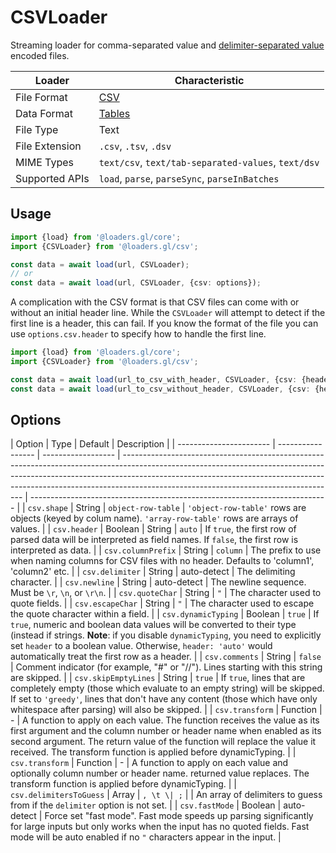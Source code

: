 # CSVLoader

Streaming loader for comma-separated value and [delimiter-separated value](https://en.wikipedia.org/wiki/Delimiter-separated_values) encoded files.

| Loader         | Characteristic                                      |
| -------------- | --------------------------------------------------- |
| File Format    | [CSV](/docs/modules/csv/formats/csv)                |
| Data Format    | [Tables](/docs/specifications/category-table)       |
| File Type      | Text                                                |
| File Extension | `.csv`, `.tsv`, `.dsv`                              |
| MIME Types     | `text/csv`, `text/tab-separated-values`, `text/dsv` |
| Supported APIs | `load`, `parse`, `parseSync`, `parseInBatches`      |

## Usage

```typescript
import {load} from '@loaders.gl/core';
import {CSVLoader} from '@loaders.gl/csv';

const data = await load(url, CSVLoader);
// or
const data = await load(url, CSVLoader, {csv: options});
```

A complication with the CSV format is that CSV files can come with or without an initial header line. While the `CSVLoader` will attempt to detect if the first line is a header, this can fail. If you know the format of the file you can use `options.csv.header` to specify how to handle the first line.

```typescript
import {load} from '@loaders.gl/core';
import {CSVLoader} from '@loaders.gl/csv';

const data = await load(url_to_csv_with_header, CSVLoader, {csv: {header: true});
const data = await load(url_to_csv_without_header, CSVLoader, {csv: {header: false});
```

## Options

| Option                  | Type              | Default            | Description                                                                                                                                                                                                                                                                                     |
| ----------------------- | ----------------- | ------------------ | ----------------------------------------------------------------------------------------------------------------------------------------------------------------------------------------------------------------------------------------------------------------------------------------------- | -------------------------------------------------------------------------- |
| `csv.shape`             | String            | `object-row-table` | `'object-row-table'` rows are objects (keyed by colum name). `'array-row-table'` rows are arrays of values.                                                                                                                                                                                     |
| `csv.header`            | Boolean \| String | `auto`             | If `true`, the first row of parsed data will be interpreted as field names. If `false`, the first row is interpreted as data.                                                                                                                                                                   |
| `csv.columnPrefix`      | String            | `column`           | The prefix to use when naming columns for CSV files with no header. Defaults to 'column1', 'column2' etc.                                                                                                                                                                                       |
| `csv.delimiter`         | String            | auto-detect        | The delimiting character.                                                                                                                                                                                                                                                                       |
| `csv.newline`           | String            | auto-detect        | The newline sequence. Must be `\r`, `\n`, or `\r\n`.                                                                                                                                                                                                                                            |
| `csv.quoteChar`         | String            | `"`                | The character used to quote fields.                                                                                                                                                                                                                                                             |
| `csv.escapeChar`        | String            | `"`                | The character used to escape the quote character within a field.                                                                                                                                                                                                                                |
| `csv.dynamicTyping`     | Boolean           | `true`             | If `true`, numeric and boolean data values will be converted to their type (instead if strings. **Note**: if you disable `dynamicTyping`, you need to explicitly set `header` to a boolean value. Otherwise, `header: 'auto'` would automatically treat the first row as a header.              |
| `csv.comments`          | String            | `false`            | Comment indicator (for example, "#" or "//"). Lines starting with this string are skipped.                                                                                                                                                                                                      |
| `csv.skipEmptyLines`    | String            | `true`             | If `true`, lines that are completely empty (those which evaluate to an empty string) will be skipped. If set to `'greedy'`, lines that don't have any content (those which have only whitespace after parsing) will also be skipped.                                                            |
| `csv.transform`         | Function          | -                  | A function to apply on each value. The function receives the value as its first argument and the column number or header name when enabled as its second argument. The return value of the function will replace the value it received. The transform function is applied before dynamicTyping. |
| `csv.transform`         | Function          | -                  | A function to apply on each value and optionally column number or header name. returned value replaces. The transform function is applied before dynamicTyping.                                                                                                                                 |
| `csv.delimitersToGuess` | Array             | `, \t \| ;`        |                                                                                                                                                                                                                                                                                                 | An array of delimiters to guess from if the `delimiter` option is not set. |
| `csv.fastMode`          | Boolean           | auto-detect        | Force set "fast mode". Fast mode speeds up parsing significantly for large inputs but only works when the input has no quoted fields. Fast mode will be auto enabled if no `"` characters appear in the input.                                                                                  |
